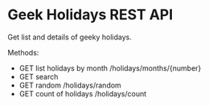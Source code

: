 # Geek Holidays REST API
Get list and details of geeky holidays. 

Methods: 
* GET list holidays by month /holidays/months/{number}
* GET search
* GET random /holidays/random
* GET count of holidays /holidays/count
